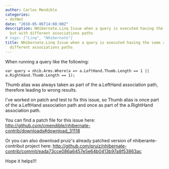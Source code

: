 ```yaml
---
author: Carlos Mendible
categories:
- dotNet
date: "2010-05-06T14:08:00Z"
description: NHibernate.Linq Issue when a query is executed having the same alias
  but with different associations paths
# tags: ["Linq", "NHibernate"]
title: NHibernate.Linq Issue when a query is executed having the same alias but with
  different associations paths
---
```

When running a query like the following:

``` chsharp 
var query = nhib.Arms.Where(a => a.LeftHand.Thumb.Length == 1 || a.RightHand.Thumb.Length == 1);
```

Thumb alias was always taken as part of the a.LeftHand association path, therefore leading to wrong results.

I've worked on patch and test to fix this issue, so Thumb alias is once part of the a.LeftHand association path and once as part of the a.RightHand association path.

You can find a patch file for this issue here: <http://github.com/cmendible/nhibernate-contrib/downloads#download_31118>

Or you can also download pruiz's already patched version of nhiberante-contribut project here: <http://github.com/pruiz/nhibernate-contrib/commit/eada73cce086a6457e5e64b0413b97a8f53863ac>

Hope it helps!!!